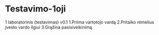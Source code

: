 # Testavimo-1oji
1 laboratorinis (testavimas)
v0.1
1.Priima vartotojo vardą
2.Pritaiko rėmelius įvesto vardo ilgiui
3.Grąžina pasisiveikinimą
